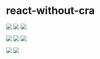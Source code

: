 # react-without-cra

![](https://img.shields.io/badge/-React-61DAFB?&logo=React&logoColor=white)
![](https://img.shields.io/badge/-Typescript-4075bb?&logo=TypeScript&logoColor=white)
![](https://img.shields.io/badge/-Webpack-8DD6F9?&logo=Webpack&logoColor=black)

![](https://img.shields.io/badge/-Jest-b74d22?&logo=Jest&logoColor=white)
![](https://img.shields.io/badge/-Storybook-FF4785?&logo=Storybook&logoColor=white)
![](https://img.shields.io/badge/-Chromatic-FC531F?&logo=Chromatic&logoColor=white)  

![](https://img.shields.io/badge/-Prettier-F7B93E?&logo=Prettier&logoColor=white)
![](https://img.shields.io/badge/-ESLint-4B32C3?&logo=ESLint&logoColor=white)
